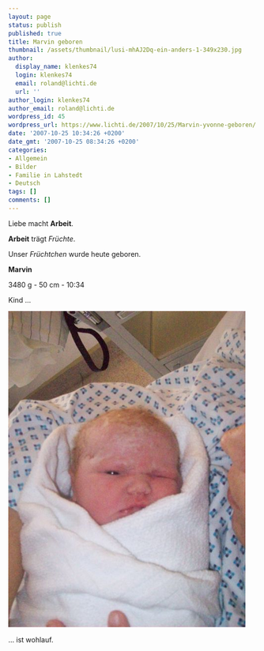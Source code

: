 ```yaml
---
layout: page
status: publish
published: true
title: Marvin geboren
thumbnail: /assets/thumbnail/lusi-mhAJ2Dq-ein-anders-1-349x230.jpg
author:
  display_name: klenkes74
  login: klenkes74
  email: roland@lichti.de
  url: ''
author_login: klenkes74
author_email: roland@lichti.de
wordpress_id: 45
wordpress_url: https://www.lichti.de/2007/10/25/Marvin-yvonne-geboren/
date: '2007-10-25 10:34:26 +0200'
date_gmt: '2007-10-25 08:34:26 +0200'
categories:
- Allgemein
- Bilder
- Familie in Lahstedt
- Deutsch
tags: []
comments: []
---
```

<p>Liebe macht <strong>Arbeit</strong>.</p>
<p><strong>Arbeit</strong> trägt <em>Früchte</em>.</p>
<p>Unser <em>Früchtchen</em> wurde heute geboren.</p>
<p><!--more--><strong>Marvin</strong></p>
<p>3480 g - 50 cm - 10:34</p>
<p>Kind ...</p>
<p><img src="/assets/gallery/geburt_marvin/100_0262.JPG" alt="Marvin"></p>
<p>... ist wohlauf.</p>
